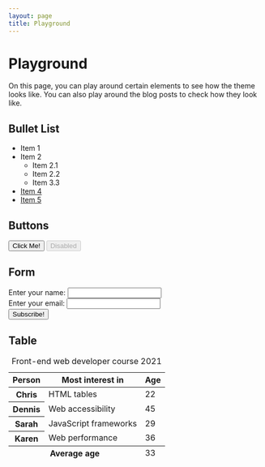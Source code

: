 ```yaml
---
layout: page
title: Playground
---
```


# Playground
On this page, you can play around certain elements to see
how the theme looks like. You can also play around the
blog posts to check how they look like.

## Bullet List
- Item 1
- Item 2
  - Item 2.1
  - Item 2.2
  - Item 3.3
- [Item 4](#bullet-list)
- [Item 5](#bullet-list)

## Buttons
<button>Click Me!</button>
<button disabled>Disabled</button>

## Form
<form method="get">
  <div>
    <label for="name">Enter your name: </label>
    <input type="text" name="name" id="name" required />
  </div>
  <div>
    <label for="email">Enter your email: </label>
    <input type="email" name="email" id="email" required />
  </div>
  <input type="submit" value="Subscribe!" />
</form>

## Table
<table>
  <caption>
    Front-end web developer course 2021
  </caption>
  <thead>
    <tr>
      <th scope="col">Person</th>
      <th scope="col">Most interest in</th>
      <th scope="col">Age</th>
    </tr>
  </thead>
  <tbody>
    <tr>
      <th scope="row">Chris</th>
      <td>HTML tables</td>
      <td>22</td>
    </tr>
    <tr>
      <th scope="row">Dennis</th>
      <td>Web accessibility</td>
      <td>45</td>
    </tr>
    <tr>
      <th scope="row">Sarah</th>
      <td>JavaScript frameworks</td>
      <td>29</td>
    </tr>
    <tr>
      <th scope="row">Karen</th>
      <td>Web performance</td>
      <td>36</td>
    </tr>
  </tbody>
  <tfoot>
    <tr>
      <th scope="row" colspan="2">Average age</th>
      <td>33</td>
    </tr>
  </tfoot>
</table>

